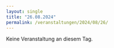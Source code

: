 ```yaml
---
layout: single
title: "26.08.2024"
permalink: /veranstaltungen/2024/08/26/
---
```


Keine Veranstaltung an diesem Tag.

